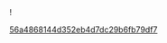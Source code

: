 <!--
**Angelo-La-Madrid/Angelo-La-Madrid** is a ✨ _special_ ✨ repository because its `README.md` (this file) appears on your GitHub profile.

Here are some ideas to get you started:

- 🔭 I’m currently working on ...
- 🌱 I’m currently learning ...
- 👯 I’m looking to collaborate on ...
- 🤔 I’m looking for help with ...
- 💬 Ask me about ...
- 📫 How to reach me: ...
- 😄 Pronouns: ...
- ⚡ Fun fact: ...
-->!
[56a4868144d352eb4d7dc29b6fb79df7](https://user-images.githubusercontent.com/101282128/161404258-c8c8ddcd-1d53-478b-93ec-781175bd0957.gif)
